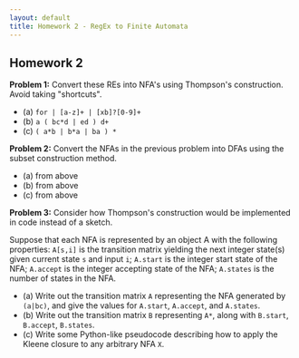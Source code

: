 ```yaml
---
layout: default
title: Homework 2 - RegEx to Finite Automata
---
```


## Homework 2

**Problem 1:** Convert these REs into NFA's using Thompson's construction.  Avoid taking "shortcuts".

- (a) `for | [a-z]+ | [xb]?[0-9]+`
- (b) `a ( bc*d | ed ) d+`
- (c) `( a*b | b*a | ba ) *`

**Problem 2:** Convert the NFAs in the previous problem into DFAs using the subset construction method.

- (a) from above
- (b) from above
- (c) from above

**Problem 3:** Consider how Thompson's construction would be implemented in code instead of a sketch.

Suppose that each NFA is represented by an object A with the following properties: `A[s,i]` is the transition matrix yielding the next integer state(s) given current state `s` and input `i`; `A.start` is the integer start state of the NFA; `A.accept` is the integer accepting state of the NFA; `A.states` is the number of states in the NFA.

- (a) Write out the transition matrix `A` representing the NFA generated by `(a|bc)`, and give the values for `A.start`, `A.accept`, and `A.states`.
- (b) Write out the transition matrix `B` representing `A*`, along with `B.start`, `B.accept`, `B.states`.
- (c) Write some Python-like pseudocode describing how to apply the Kleene closure to any arbitrary NFA `X`.


